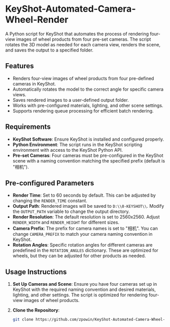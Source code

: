 # KeyShot-Automated-Camera-Wheel-Render

A Python script for KeyShot that automates the process of rendering four-view images of wheel products from four pre-set cameras. The script rotates the 3D model as needed for each camera view, renders the scene, and saves the output to a specified folder.

## Features

- Renders four-view images of wheel products from four pre-defined cameras in KeyShot.
- Automatically rotates the model to the correct angle for specific camera views.
- Saves rendered images to a user-defined output folder.
- Works with pre-configured materials, lighting, and other scene settings.
- Supports rendering queue processing for efficient batch rendering.

## Requirements

- **KeyShot Software**: Ensure KeyShot is installed and configured properly.
- **Python Environment**: The script runs in the KeyShot scripting environment with access to the KeyShot Python API.
- **Pre-set Cameras**: Four cameras must be pre-configured in the KeyShot scene with a naming convention matching the specified prefix (default is "相机").

## Pre-configured Parameters

- **Render Time**: Set to 60 seconds by default. This can be adjusted by changing the `RENDER_TIME` constant.
- **Output Path**: Rendered images will be saved to `D:\\0-KEYSHOT\\`. Modify the `OUTPUT_PATH` variable to change the output directory.
- **Render Resolution**: The default resolution is set to 2560x2560. Adjust `RENDER_WIDTH` and `RENDER_HEIGHT` for different sizes.
- **Camera Prefix**: The prefix for camera names is set to "相机". You can change `CAMERA_PREFIX` to match your camera naming convention in KeyShot.
- **Rotation Angles**: Specific rotation angles for different cameras are predefined in the `ROTATION_ANGLES` dictionary. These are optimized for wheels, but they can be adjusted for other products as needed.

## Usage Instructions

1. **Set Up Cameras and Scene**: Ensure you have four cameras set up in KeyShot with the required naming convention and desired materials, lighting, and other settings. The script is optimized for rendering four-view images of wheel products.

2. **Clone the Repository**:
   ```bash
   git clone https://github.com/zpowin/KeyShot-Automated-Camera-Wheel-Render.git
